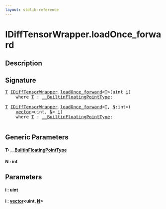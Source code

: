 ```yaml
---
layout: stdlib-reference
---
```


# IDiffTensorWrapper\.loadOnce\_forward

## Description





## Signature 

<pre>
<a href="loadonce_forward-4.html#typeparam-T" class="code_type">T</a> <a href="index.html" class="code_type">IDiffTensorWrapper</a>.<a href="loadonce_forward-4.html">loadOnce_forward</a>&lt;<a href="loadonce_forward-4.html#typeparam-T" class="code_type">T</a>&gt;(<span class="code_keyword">uint</span> <a href="loadonce_forward-4.html#decl-i" class="code_param">i</a>)
    <span class='code_keyword'>where</span> <a href="loadonce_forward-4.html#typeparam-T" class="code_type">T</a> : <a href="../0_builtinfloatingpointtype-029hm/index.html" class="code_type">__BuiltinFloatingPointType</a>;

<a href="loadonce_forward-4.html#typeparam-T" class="code_type">T</a> <a href="index.html" class="code_type">IDiffTensorWrapper</a>.<a href="loadonce_forward-4.html">loadOnce_forward</a>&lt;<a href="loadonce_forward-4.html#typeparam-T" class="code_type">T</a>, <a href="loadonce_forward-4.html#decl-N" class="code_var">N</a>:<span class="code_keyword">int</span>&gt;(
    <a href="../../types/vector/index.html" class="code_type">vector</a>&lt;<span class="code_keyword">uint</span>, <a href="loadonce_forward-4.html#decl-N" class="code_var">N</a>&gt; <a href="loadonce_forward-4.html#decl-i" class="code_param">i</a>)
    <span class='code_keyword'>where</span> <a href="loadonce_forward-4.html#typeparam-T" class="code_type">T</a> : <a href="../0_builtinfloatingpointtype-029hm/index.html" class="code_type">__BuiltinFloatingPointType</a>;

</pre>

## Generic Parameters

####  <a id="typeparam-T"></a>T: [\_\_BuiltinFloatingPointType](../0_builtinfloatingpointtype-029hm/index.html)
####  <a id="decl-N"></a>N  : int

## Parameters

####  <a id="decl-i"></a>i  : uint
####  <a id="decl-i"></a>i  : [vector](../../types/vector/index.html)\<uint, [N](../../types/vector/index.html#decl-N)\>

